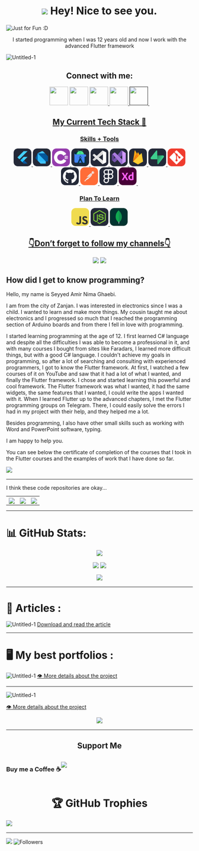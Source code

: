 <h1 align="center"><img src="https://emojis.slackmojis.com/emojis/images/1531849430/4246/blob-sunglasses.gif?1531849430" width="30"/> Hey! Nice to see you.</h1>

<img align="center" src="https://github.com/SeyyedAmirNimaGhaebi/SeyyedAmirNimaGhaebi/assets/124828880/5d4c6038-71f3-4a6a-92ac-8b0a3325d8fe" alt="Just for Fun :D">

<p align="center">I started programming when I was 12 years old and now I work with the advanced Flutter framework</p>

![Untitled-1](https://github.com/SeyyedAmirNimaGhaebi/SeyyedAmirNimaGhaebi/assets/124828880/301cabce-88ac-4e58-948b-5c63b6402d69)

<h2 align="center">Connect with me:</h2>

<div align="center">
  <a href="https://t.me/Amir_gh_dev"><img src="https://github.com/SeyyedAmirNimaGhaebi/SeyyedAmirNimaGhaebi/blob/main/image/telegram_app_88px.png?raw=true" height="50px" width="50px"></a>
  <a href="https://www.youtube.com/channel/UC_kZNtkh55fPCCUAcM4ABmg"><img src="https://github.com/SeyyedAmirNimaGhaebi/SeyyedAmirNimaGhaebi/blob/main/image/YouTube_88px.png?raw=true" height="50px"width="50px"></a></a>
  <a href="https://www.instagram.com/amirgh_888/#"><img src="https://github.com/SeyyedAmirNimaGhaebi/SeyyedAmirNimaGhaebi/blob/main/image/instagram_logo_88px.png?raw=true" height="50px" width="50px">
  <a href="https://s8.uupload.ir/files/untitled_y017.png"><img src="https://github.com/SeyyedAmirNimaGhaebi/SeyyedAmirNimaGhaebi/blob/main/image/email_open_88px.png?raw=true" height="50px" width="50px">
  <a href=""><img src="https://github.com/SeyyedAmirNimaGhaebi/SeyyedAmirNimaGhaebi/blob/main/image/office_phone_88px.png?raw=true" height="50px" width="50px">
  <img src="" width="48" title="">   
</div>


<h2 align="center">My Current Tech Stack 🚀</h2>

<h3 align="center">Skills + Tools</h3>

<div align="center">
  <img src="https://github.com/tandpfun/skill-icons/blob/main/icons/Flutter-Dark.svg" width="48" title="Flutter">
  <img src="https://github.com/tandpfun/skill-icons/blob/main/icons/Dart-Dark.svg" width="48" title="Dart">
  <img src="https://github.com/tandpfun/skill-icons/blob/main/icons/CS.svg" width="48" title="C#">
  <img src="https://github.com/tandpfun/skill-icons/blob/main/icons/AndroidStudio-Dark.svg" width="48" title="Androidstudio">
  <img src="https://github.com/tandpfun/skill-icons/blob/main/icons/VSCode-Dark.svg" width="48" title="VSCode">
  <img src="https://github.com/tandpfun/skill-icons/blob/main/icons/VisualStudio-Dark.svg" width="48" title="VisualStudio">
  <img src="https://github.com/tandpfun/skill-icons/blob/main/icons/Firebase-Dark.svg" width="48" title="Firebase">
  <img src="https://github.com/tandpfun/skill-icons/blob/main/icons/Supabase-Dark.svg" width="48" title="Supabase">
  <img src="https://github.com/tandpfun/skill-icons/blob/main/icons/Git.svg" width="48" title="Git">
  <img src="https://github.com/tandpfun/skill-icons/blob/main/icons/Github-Dark.svg" width="48" title="Github">
  <img src="https://github.com/tandpfun/skill-icons/blob/main/icons/Postman.svg" width="48" title="Postman">
  <img src="https://github.com/tandpfun/skill-icons/blob/main/icons/Figma-Dark.svg" width="48" title="Figma">
  <img src="https://github.com/tandpfun/skill-icons/blob/main/icons/XD.svg" width="48" title="Xd">
  <img src="" width="48" title="">   
</div>


<h3 align="center">Plan To Learn</h3>
<div align="center">
  <img src="https://github.com/tandpfun/skill-icons/blob/main/icons/JavaScript.svg" width="48" title="JavaScript"> 
  <img src="https://github.com/tandpfun/skill-icons/blob/main/icons/NodeJS-Dark.svg" width="48" title="NodeJs"> 
  <img src="https://github.com/tandpfun/skill-icons/blob/main/icons/MongoDB.svg" width="48" title="MongoDB"> 
</div>


<h2 align="center">👇Don’t forget to follow my channels👇</h2>

<div align="center">
   <a href="https://t.me/dev_music_channel"><img src="https://github.com/SeyyedAmirNimaGhaebi/SeyyedAmirNimaGhaebi/blob/main/image/dev-music-channel.png?raw=true" width="280px"></a>
  <a href="https://www.instagram.com/fluttershop.dev"><img src="https://github.com/SeyyedAmirNimaGhaebi/SeyyedAmirNimaGhaebi/blob/main/image/Channel.png?raw=true" width="280px"></a>
</div>


<h2>How did I get to know programming?</h2>

<p align="left">Hello, my name is Seyyed Amir Nima Ghaebi.

I am from the city of Zanjan. I was interested in electronics since I was a child. I wanted to learn and make more things. My cousin taught me about electronics and I progressed so much that I reached the programming section of Arduino boards and from there I fell in love with programming.

I started learning programming at the age of 12. I first learned C# language and despite all the difficulties I was able to become a professional in it, and with many courses I bought from sites like Faradars, I learned more difficult things, but with a good C# language. I couldn't achieve my goals in programming, so after a lot of searching and consulting with experienced programmers, I got to know the Flutter framework. At first, I watched a few courses of it on YouTube and saw that it had a lot of what I wanted, and finally the Flutter framework. I chose and started learning this powerful and cool framework.
The Flutter framework was what I wanted, it had the same widgets, the same features that I wanted, I could write the apps I wanted with it.
When I learned Flutter up to the advanced chapters, I met the Flutter programming groups on Telegram. There, I could easily solve the errors I had in my project with their help, and they helped me a lot.

Besides programming, I also have other small skills such as working with Word and PowerPoint software, typing.

I am happy to help you.

You can see below the certificate of completion of the courses that I took in the Flutter courses and the examples of work that I have done so far.

<a href="https://www.coffeebede.com/amir__gh_dev"><img class="img-fluid" src="https://coffeebede.ir/DashboardTemplateV2/app-assets/images/banner/default-yellow.svg" width="200"/></a>

---
I think these code repositories are okay...

<div align="center">
<table>
  <tbody>
    <tr>
      <td>
        <a href="https://github.com/SeyyedAmirNimaGhaebi/Flutter130">
          <img align="center" src="https://github-readme-stats.vercel.app/api/pin/?username=SeyyedAmirNimaGhaebi&repo=Flutter130&theme=dark" />
        </a>
      </td>
      <td>
        <a href="https://github.com/SeyyedAmirNimaGhaebi/DataBase_hive_in_flutter">
          <img align="center" src="https://github-readme-stats.vercel.app/api/pin/?username=SeyyedAmirNimaGhaebi&repo=DataBase_hive_in_flutter&theme=dark" />
        </a>
      </td>
      <td>
        <a href="https://github.com/SeyyedAmirNimaGhaebi/pub_news">
          <img align="center" src="https://github-readme-stats.vercel.app/api/pin/?username=SeyyedAmirNimaGhaebi&repo=pub_news&theme=dark" />
        </a>
      </td>
    </tr>
  </tbody>
</table>
</div>

---

# 📊 GitHub Stats:   

<p align="center">
  <img src="https://github-readme-stats.vercel.app/api/top-langs/?username=SeyyedAmirNimaGhaebi&theme=dark&hide_border=true&include_all_commits=true&count_private=true&layout=compact" />
</p>

<p align="center">
  <img src="https://github-readme-streak-stats.herokuapp.com/?user=SeyyedAmirNimaGhaebi&theme=dark&hide_border=true" />
  <img src="https://github-readme-stats.vercel.app/api?username=SeyyedAmirNimaGhaebi&theme=dark&show_icons=true&hide_border=true" />
</p>

<p align="center">
  
  <img src="https://github-contributor-stats.vercel.app/api?username=SeyyedAmirNimaGhaebi&limit=5&theme=dark&hide_border=true&combine_all_yearly_contributions=true" />
</p>


---

# 📕 Articles :
![Untitled-1](https://github.com/SeyyedAmirNimaGhaebi/SeyyedAmirNimaGhaebi/assets/124828880/5cdde0e3-62ba-45c9-ac22-f0d9a4027025)
<a href="https://github.com/SeyyedAmirNimaGhaebi/DataBase_hive_in_flutter">Download and read the article</a>

---
# 🖥 My best portfolios :

![Untitled-1](https://github.com/SeyyedAmirNimaGhaebi/SeyyedAmirNimaGhaebi/assets/124828880/23c507ed-4b3d-424d-9ead-b824b5f8a911)
<a href="https://github.com/SeyyedAmirNimaGhaebi/BMI-Project">👁 More details about the project</a>


---
![Untitled-1](https://github.com/SeyyedAmirNimaGhaebi/SeyyedAmirNimaGhaebi/assets/124828880/be27c1bd-4043-4649-9200-2b2a917706bc)

<a href="https://github.com/SeyyedAmirNimaGhaebi/Login-and-Signup-Ui">👁 More details about the project</a>

<div align="center">
   <a href="https://github.com/SeyyedAmirNimaGhaebi/My-best-portfolios"><img src="https://github.com/SeyyedAmirNimaGhaebi/SeyyedAmirNimaGhaebi/blob/main/image/View_all_portfolios.png?raw=true" width="400px"></a>
</div>

---

<h2 align="center">Support Me</h2>

<div align="center" style="display:flex;">
  
<h3 align="center">Buy me a Coffee ☕️</h3>

<a href="https://www.coffeebede.com/amir__gh_dev"><img class="img-fluid" src="https://coffeebede.ir/DashboardTemplateV2/app-assets/images/banner/default-yellow.svg" width="200"/></a>

</div>

<h1 align="center">🏆 GitHub Trophies</h1>

![](https://github-profile-trophy.vercel.app/?username=SeyyedAmirNimaGhaebi&theme=dark&no-frame=true&no-bg=true&margin-w=4)

<!-- Proudly created with GPRM ( https://gprm.itsvg.in ) -->

---
[![](https://visitcount.itsvg.in/api?id=SeyyedAmirNimaGhaebi&label=Profile%20Views&color=3&icon=1&pretty=true)](https://visitcount.itsvg.in)
![Followers](https://img.shields.io/github/followers/SeyyedAmirNimaGhaebi.svg?style=social&label=Follow&maxAge=2592000)
